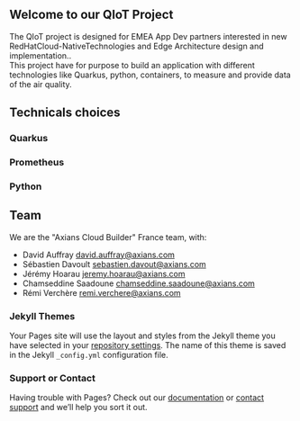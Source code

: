 ## Welcome to our QIoT Project

The QIoT project is designed for EMEA App Dev partners interested in new RedHatCloud-NativeTechnologies and Edge Architecture design and implementation..  
This project have for purpose to build an application with different technologies like Quarkus, python, containers, to measure and provide data of the air quality.

## Technicals choices  

### Quarkus  

### Prometheus  

### Python  

## Team

We are the "Axians Cloud Builder" France team, with:

* David Auffray <david.auffray@axians.com>
* Sébastien Davoult <sebastien.davout@axians.com>
* Jérémy Hoarau <jeremy.hoarau@axians.com>
* Chamseddine Saadoune <chamseddine.saadoune@axians.com>
* Rémi Verchère <remi.verchere@axians.com>

### Jekyll Themes

Your Pages site will use the layout and styles from the Jekyll theme you have selected in your [repository settings](https://github.com/QIoT-fr-FR-utf8/qiot-acb.github.io/settings). The name of this theme is saved in the Jekyll `_config.yml` configuration file.

### Support or Contact

Having trouble with Pages? Check out our [documentation](https://docs.github.com/categories/github-pages-basics/) or [contact support](https://github.com/contact) and we’ll help you sort it out.

